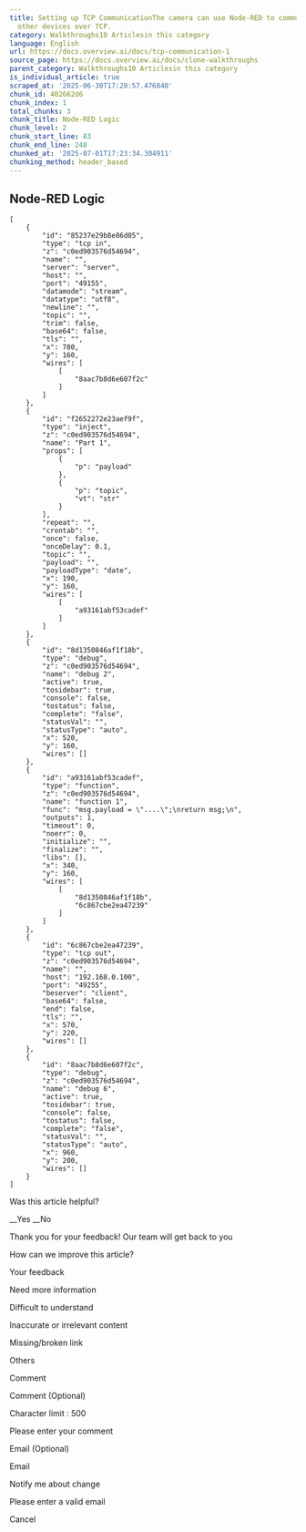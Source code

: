 ```yaml
---
title: Setting up TCP CommunicationThe camera can use Node-RED to communicate with
  other devices over TCP.
category: Walkthroughs10 Articlesin this category
language: English
url: https://docs.overview.ai/docs/tcp-communication-1
source_page: https://docs.overview.ai/docs/clone-walkthroughs
parent_category: Walkthroughs10 Articlesin this category
is_individual_article: true
scraped_at: '2025-06-30T17:20:57.476840'
chunk_id: 402662d6
chunk_index: 1
total_chunks: 3
chunk_title: Node-RED Logic
chunk_level: 2
chunk_start_line: 83
chunk_end_line: 248
chunked_at: '2025-07-01T17:23:34.304911'
chunking_method: header_based
---
```


## Node-RED Logic
    
    
    [
        {
            "id": "85237e29b8e86d05",
            "type": "tcp in",
            "z": "c0ed903576d54694",
            "name": "",
            "server": "server",
            "host": "",
            "port": "49155",
            "datamode": "stream",
            "datatype": "utf8",
            "newline": "",
            "topic": "",
            "trim": false,
            "base64": false,
            "tls": "",
            "x": 780,
            "y": 160,
            "wires": [
                [
                    "8aac7b8d6e607f2c"
                ]
            ]
        },
        {
            "id": "f2652272e23aef9f",
            "type": "inject",
            "z": "c0ed903576d54694",
            "name": "Part 1",
            "props": [
                {
                    "p": "payload"
                },
                {
                    "p": "topic",
                    "vt": "str"
                }
            ],
            "repeat": "",
            "crontab": "",
            "once": false,
            "onceDelay": 0.1,
            "topic": "",
            "payload": "",
            "payloadType": "date",
            "x": 190,
            "y": 160,
            "wires": [
                [
                    "a93161abf53cadef"
                ]
            ]
        },
        {
            "id": "8d1350846af1f18b",
            "type": "debug",
            "z": "c0ed903576d54694",
            "name": "debug 2",
            "active": true,
            "tosidebar": true,
            "console": false,
            "tostatus": false,
            "complete": "false",
            "statusVal": "",
            "statusType": "auto",
            "x": 520,
            "y": 160,
            "wires": []
        },
        {
            "id": "a93161abf53cadef",
            "type": "function",
            "z": "c0ed903576d54694",
            "name": "function 1",
            "func": "msg.payload = \"....\";\nreturn msg;\n",
            "outputs": 1,
            "timeout": 0,
            "noerr": 0,
            "initialize": "",
            "finalize": "",
            "libs": [],
            "x": 340,
            "y": 160,
            "wires": [
                [
                    "8d1350846af1f18b",
                    "6c867cbe2ea47239"
                ]
            ]
        },
        {
            "id": "6c867cbe2ea47239",
            "type": "tcp out",
            "z": "c0ed903576d54694",
            "name": "",
            "host": "192.168.0.100",
            "port": "49255",
            "beserver": "client",
            "base64": false,
            "end": false,
            "tls": "",
            "x": 570,
            "y": 220,
            "wires": []
        },
        {
            "id": "8aac7b8d6e607f2c",
            "type": "debug",
            "z": "c0ed903576d54694",
            "name": "debug 6",
            "active": true,
            "tosidebar": true,
            "console": false,
            "tostatus": false,
            "complete": "false",
            "statusVal": "",
            "statusType": "auto",
            "x": 960,
            "y": 200,
            "wires": []
        }
    ]

Was this article helpful?

__Yes __No

Thank you for your feedback\! Our team will get back to you

How can we improve this article?

Your feedback

Need more information

Difficult to understand

Inaccurate or irrelevant content

Missing/broken link

Others

Comment

Comment \(Optional\)

Character limit : 500

Please enter your comment

Email \(Optional\)

Email

Notify me about change  


Please enter a valid email

Cancel
